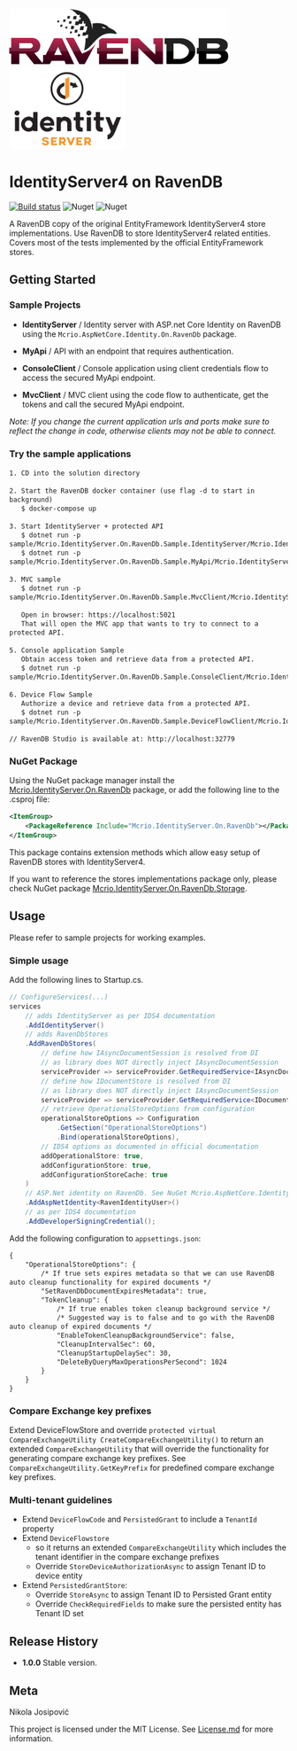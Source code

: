 <img src="https://github.com/mcrio/Mcrio.IdentityServer.On.RavenDb/raw/master/ravendb-logo.png" height="100px" alt="RavenDB" />
<img src="https://github.com/mcrio/Mcrio.IdentityServer.On.RavenDb/raw/master/identity-server-logo.png" height="150px" alt="IdentityServer4" />

# IdentityServer4 on RavenDB

[![Build status](https://dev.azure.com/midnight-creative/Mcrio.IdentityServer.On.RavenDb/_apis/build/status/Build)](https://dev.azure.com/midnight-creative/Mcrio.IdentityServer.On.RavenDb/_build/latest?definitionId=-1)
![Nuget](https://img.shields.io/nuget/v/Mcrio.IdentityServer.On.RavenDb)
![Nuget](https://img.shields.io/nuget/v/Mcrio.IdentityServer.On.RavenDb.Storage)

A RavenDB copy of the original EntityFramework IdentityServer4 store implementations.
Use RavenDB to store IdentityServer4 related entities.
Covers most of the tests implemented by the official EntityFramework stores.

## Getting Started

### Sample Projects

- **IdentityServer** / Identity server with ASP.net Core Identity on RavenDB using the `Mcrio.AspNetCore.Identity.On.RavenDb` package.

- **MyApi** / API with an endpoint that requires authentication.

- **ConsoleClient** / Console application using client credentials flow to access the secured MyApi endpoint.

- **MvcClient** / MVC client using the code flow to authenticate, get the tokens and call the secured MyApi endpoint.

*Note: If you change the current application urls and ports make sure to reflect the change in code, otherwise clients may not be able to connect.*

### Try the sample applications

```text
1. CD into the solution directory

2. Start the RavenDB docker container (use flag -d to start in background)
   $ docker-compose up

3. Start IdentityServer + protected API
   $ dotnet run -p sample/Mcrio.IdentityServer.On.RavenDb.Sample.IdentityServer/Mcrio.IdentityServer.On.RavenDb.Sample.IdentityServer.csproj
   $ dotnet run -p sample/Mcrio.IdentityServer.On.RavenDb.Sample.MyApi/Mcrio.IdentityServer.On.RavenDb.Sample.MyApi.csproj

3. MVC sample
   $ dotnet run -p sample/Mcrio.IdentityServer.On.RavenDb.Sample.MvcClient/Mcrio.IdentityServer.On.RavenDb.Sample.MvcClient.csproj

   Open in browser: https://localhost:5021
   That will open the MVC app that wants to try to connect to a protected API.

5. Console application Sample
   Obtain access token and retrieve data from a protected API.
   $ dotnet run -p sample/Mcrio.IdentityServer.On.RavenDb.Sample.ConsoleClient/Mcrio.IdentityServer.On.RavenDb.Sample.ConsoleClient.csproj
   
6. Device Flow Sample
   Authorize a device and retrieve data from a protected API.
   $ dotnet run -p sample/Mcrio.IdentityServer.On.RavenDb.Sample.DeviceFlowClient/Mcrio.IdentityServer.On.RavenDb.Sample.DeviceFlowClient.csproj

// RavenDB Studio is available at: http://localhost:32779
```

### NuGet Package

Using the NuGet package manager install the [Mcrio.IdentityServer.On.RavenDb](https://www.nuget.org/packages/Mcrio.IdentityServer.On.RavenDb/) package, or add the following line to the .csproj file:

```xml
<ItemGroup>
    <PackageReference Include="Mcrio.IdentityServer.On.RavenDb"></PackageReference>
</ItemGroup>
```
 
This package contains extension methods which allow easy setup of RavenDB stores
with IdentityServer4.

If you want to reference the stores implementations package only, please check
NuGet package [Mcrio.IdentityServer.On.RavenDb.Storage](https://www.nuget.org/packages/Mcrio.IdentityServer.On.RavenDb.Storage/).

## Usage

Please refer to sample projects for working examples.

### Simple usage

Add the following lines to Startup.cs.
```c# 
// ConfigureServices(...)
services
    // adds IdentityServer as per IDS4 documentation
    .AddIdentityServer()
    // adds RavenDbStores
    .AddRavenDbStores(
        // define how IAsyncDocumentSession is resolved from DI
        // as library does NOT directly inject IAsyncDocumentSession
        serviceProvider => serviceProvider.GetRequiredService<IAsyncDocumentSession>(),
        // define how IDocumentStore is resolved from DI
        // as library does NOT directly inject IAsyncDocumentSession
        serviceProvider => serviceProvider.GetRequiredService<IDocumentStore>(),
        // retrieve OperationalStoreOptions from configuration
        operationalStoreOptions => Configuration
            .GetSection("OperationalStoreOptions")
            .Bind(operationalStoreOptions),
        // IDS4 options as documented in official documentation
        addOperationalStore: true,
        addConfigurationStore: true,
        addConfigurationStoreCache: true
    )
    // ASP.Net identity on RavenDb. See NuGet Mcrio.AspNetCore.Identity.On.RavenDb
    .AddAspNetIdentity<RavenIdentityUser>()
    // as per IDS4 documentation
    .AddDeveloperSigningCredential();
```

Add the following configuration to `appsettings.json`:
```json5
{
    "OperationalStoreOptions": {
        /* If true sets expires metadata so that we can use RavenDB auto cleanup functionality for expired documents */
        "SetRavenDbDocumentExpiresMetadata": true,
        "TokenCleanup": {
            /* If true enables token cleanup background service */
            /* Suggested way is to false and to go with the RavenDB auto cleanup of expired documents */
            "EnableTokenCleanupBackgroundService": false,
            "CleanupIntervalSec": 60,
            "CleanupStartupDelaySec": 30,
            "DeleteByQueryMaxOperationsPerSecond": 1024
        }
    }
}
```

### Compare Exchange key prefixes

Extend DeviceFlowStore and override `protected virtual CompareExchangeUtility CreateCompareExchangeUtility()` to return
an extended `CompareExchangeUtility` that will override the functionality for generating
compare exchange key prefixes. See `CompareExchangeUtility.GetKeyPrefix` for predefined compare exchange key prefixes.

### Multi-tenant guidelines

- Extend `DeviceFlowCode` and `PersistedGrant` to include a `TenantId` property
- Extend `DeviceFlowstore` 
  - so it returns an extended `CompareExchangeUtility` which 
  includes the tenant identifier in the compare exchange prefixes
  - Override `StoreDeviceAuthorizationAsync` to assign Tenant ID to device entity
- Extend `PersistedGrantStore`:
  - Override `StoreAsync` to assign Tenant ID to Persisted Grant entity
  - Override `CheckRequiredFields` to make sure the persisted entity has Tenant ID set
  

## Release History

- **1.0.0**
  Stable version.

## Meta

Nikola Josipović

This project is licensed under the MIT License. See [License.md](License.md) for more information.